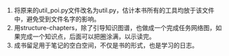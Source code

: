 1. 将原来的util_poi.py文件改名为util.py，估计本书所有的工具均放于该文件中，避免受到文件名字的影响。
2. 用structure-chapters，除了引导知识图谱，也做成一个完成任务网络图，如果完成一个知识点，后面可以把圈涂满，以示读完。
3. 成书留足用于笔记的空白空间，不仅是书的形式，也是学习的日志。